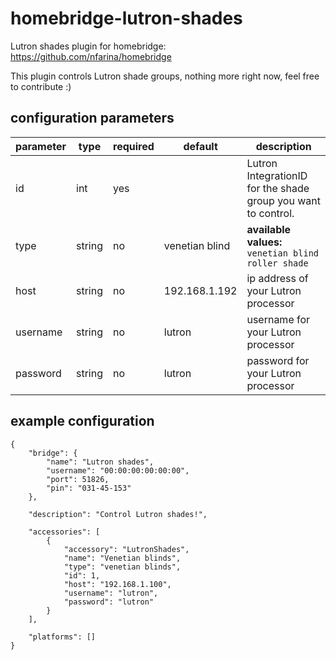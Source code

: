 # homebridge-lutron-shades
Lutron shades plugin for homebridge: https://github.com/nfarina/homebridge

This plugin controls Lutron shade groups, nothing more right now, feel free to contribute :)

## configuration parameters

parameter    | type     | required    | default          | description
------------ | -------- | ----------- | ---------------- | --------------
id           | int      | yes         |                  | Lutron IntegrationID for the shade group you want to control.
type         | string   | no          | venetian blind   | **available values:** <br>`venetian blind` <br>`roller shade`  
host         | string   | no          | 192.168.1.192    | ip address of your Lutron processor
username     | string   | no          | lutron           | username for your Lutron processor
password     | string   | no          | lutron           | password for your Lutron processor


## example configuration
```
{
    "bridge": {
        "name": "Lutron shades",
        "username": "00:00:00:00:00:00",
        "port": 51826,
        "pin": "031-45-153"
    },
    
    "description": "Control Lutron shades!",
    
    "accessories": [
        {
            "accessory": "LutronShades",
            "name": "Venetian blinds",
            "type": "venetian blinds",
            "id": 1,
            "host": "192.168.1.100",
            "username": "lutron",
            "password": "lutron"
        }
    ],
    
    "platforms": []
}
```
